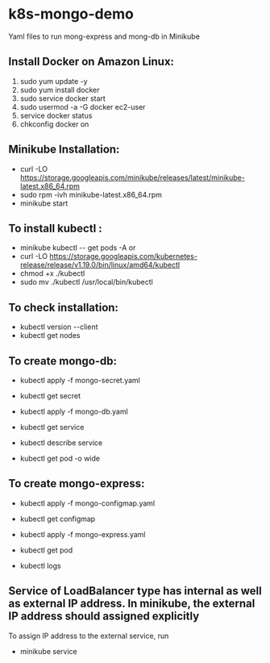 # k8s-mongo-demo
Yaml files to run mong-express and mong-db in Minikube

## Install Docker on Amazon Linux:
1. sudo yum update -y
2. sudo yum install docker
3. sudo service docker start
4. sudo usermod -a -G docker ec2-user
5. service docker status
6. chkconfig docker on

## Minikube Installation:
* curl -LO https://storage.googleapis.com/minikube/releases/latest/minikube-latest.x86_64.rpm
* sudo rpm -ivh minikube-latest.x86_64.rpm
* minikube start

## To install kubectl :
* minikube kubectl -- get pods -A
or 
* curl -LO https://storage.googleapis.com/kubernetes-release/release/v1.19.0/bin/linux/amd64/kubectl
* chmod +x ./kubectl
* sudo mv ./kubectl /usr/local/bin/kubectl

## To check installation:
* kubectl version --client
* kubectl get nodes

## To create mongo-db:
* kubectl apply -f mongo-secret.yaml
* kubectl get secret

* kubectl apply -f mongo-db.yaml
* kubectl get service
* kubectl describe service <name>
* kubectl get pod -o wide


## To create mongo-express:
* kubectl apply -f mongo-configmap.yaml
* kubectl get configmap

* kubectl apply -f mongo-express.yaml
* kubectl get pod
* kubectl logs <pod-name>


## Service of LoadBalancer type has internal as well as external IP address. In minikube, the external IP address should assigned explicitly
To assign IP address to the external service, run
* minikube service <service-name>
